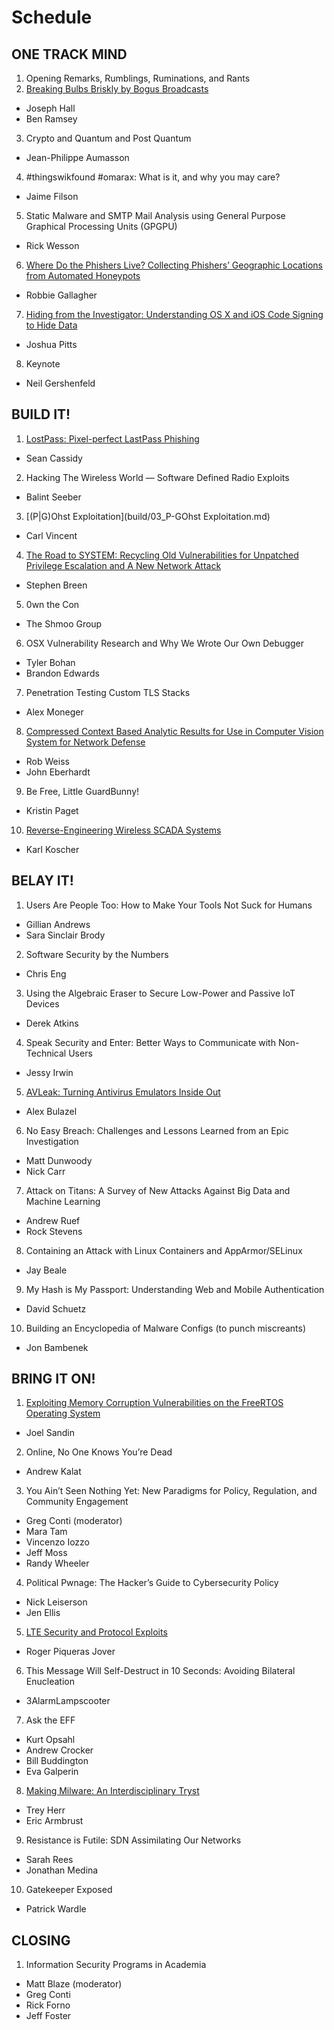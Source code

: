 # Schedule

## ONE TRACK MIND

1. Opening Remarks, Rumblings, Ruminations, and Rants
2. [Breaking Bulbs Briskly by Bogus Broadcasts](otm/02_Breaking_Bulbs_Briskly_by_Bogus_Broadcasts.md)
  - Joseph Hall
  - Ben Ramsey
3. Crypto and Quantum and Post Quantum
  - Jean-Philippe Aumasson
4. \#thingswikfound \#omarax: What is it, and why you may care?
  - Jaime Filson
5. Static Malware and SMTP Mail Analysis using General Purpose Graphical Processing Units (GPGPU)
  - Rick Wesson
6. [Where Do the Phishers Live? Collecting Phishers’ Geographic Locations from Automated Honeypots](otm/06_Where_do_the_Phishers_live.md)
  - Robbie Gallagher
7. [Hiding from the Investigator: Understanding OS X and iOS Code Signing to Hide Data](otm/07_Hiding-from-Investigators.md)
  - Joshua Pitts
8. Keynote
  - Neil Gershenfeld


## BUILD IT!

1. [LostPass: Pixel-perfect LastPass Phishing](build/01_LostPass.md)
  - Sean Cassidy
2. Hacking The Wireless World — Software Defined Radio Exploits
  - Balint Seeber
3. [(P|G)Ohst Exploitation](build/03_P-GOhst Exploitation.md)
  - Carl Vincent
4. [The Road to SYSTEM: Recycling Old Vulnerabilities for Unpatched Privilege Escalation and A New Network Attack](build/04_Road-to-SYSTEM.md)
  - Stephen Breen
5. 0wn the Con
  - The Shmoo Group
6. OSX Vulnerability Research and Why We Wrote Our Own Debugger
  - Tyler Bohan
  - Brandon Edwards
7. Penetration Testing Custom TLS Stacks
  - Alex Moneger
8. [Compressed Context Based Analytic Results for Use in Computer Vision System for Network Defense](build/08_Compressed-Context-Based-Analytics.md)
  - Rob Weiss
  - John Eberhardt
9. Be Free, Little GuardBunny!
  - Kristin Paget
10. [Reverse-Engineering Wireless SCADA Systems](build/10_)
  - Karl Koscher

## BELAY IT!

1. Users Are People Too: How to Make Your Tools Not Suck for Humans
  - Gillian Andrews
  - Sara Sinclair Brody
2. Software Security by the Numbers
  - Chris Eng
3. Using the Algebraic Eraser to Secure Low-Power and Passive IoT Devices
  - Derek Atkins
4. Speak Security and Enter: Better Ways to Communicate with Non-Technical Users
  - Jessy Irwin
5. [AVLeak: Turning Antivirus Emulators Inside Out](belay/05_)
  - Alex Bulazel
6. No Easy Breach: Challenges and Lessons Learned from an Epic Investigation
  - Matt Dunwoody
  - Nick Carr
7. Attack on Titans: A Survey of New Attacks Against Big Data and Machine Learning
  - Andrew Ruef
  - Rock Stevens
8. Containing an Attack with Linux Containers and AppArmor/SELinux
  - Jay Beale
9. My Hash is My Passport: Understanding Web and Mobile Authentication
  - David Schuetz
10. Building an Encyclopedia of Malware Configs (to punch miscreants)
  - Jon Bambenek

## BRING IT ON!

1. [Exploiting Memory Corruption Vulnerabilities on the FreeRTOS Operating System](bring/01_Exploiting_Memory_Corruption.md)
  - Joel Sandin
2. Online, No One Knows You’re Dead
  - Andrew Kalat
3. You Ain’t Seen Nothing Yet: New Paradigms for Policy, Regulation, and Community Engagement
 - Greg Conti (moderator)
 - Mara Tam
 - Vincenzo Iozzo
 - Jeff Moss
 - Randy Wheeler
4. Political Pwnage: The Hacker’s Guide to Cybersecurity Policy
  - Nick Leiserson
  - Jen Ellis
5. [LTE Security and Protocol Exploits](bring/05_LTE_Security_and_Protocol_Exploits.md)
  - Roger Piqueras Jover
6. This Message Will Self-Destruct in 10 Seconds: Avoiding Bilateral Enucleation
  - 3AlarmLampscooter
7. Ask the EFF
  - Kurt Opsahl
  - Andrew Crocker
  - Bill Buddington
  - Eva Galperin
8. [Making Milware: An Interdisciplinary Tryst](bring/08_Making_Milware.md)
  - Trey Herr
  - Eric Armbrust
9. Resistance is Futile: SDN Assimilating Our Networks
  - Sarah Rees
  - Jonathan Medina
10. Gatekeeper Exposed
  - Patrick Wardle

## CLOSING

1. Information Security Programs in Academia
  - Matt Blaze (moderator)
  - Greg Conti
  - Rick Forno
  - Jeff Foster
